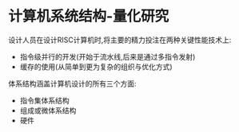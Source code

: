 # 计算机系统结构-量化研究



设计人员在设计RISC计算机时,将主要的精力投注在两种关键性能技术上:

- 指令级并行的开发(开始于流水线,后来是通过多指令发射)
- 缓存的使用(从简单到更为复杂的组织与优化方式)

体系结构涵盖计算机设计的所有三个方面:

- 指令集体系结构
- 组成或微体系结构
- 硬件


































































